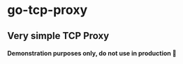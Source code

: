 # go-tcp-proxy
## Very simple TCP Proxy
#### Demonstration purposes only, do not use in production 🙂